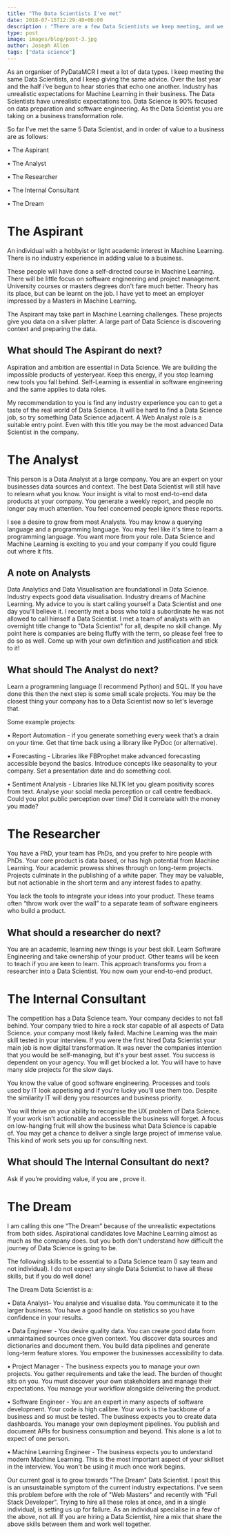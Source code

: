 ```yaml
---
title: "The Data Scientists I've met"
date: 2018-07-15T12:29:40+06:00
description : "There are a few Data Scientists we keep meeting, and we keep giving them the same advice."
type: post
image: images/blog/post-3.jpg
author: Joseph Allen
tags: ["data science"]
---
```

As an organiser of PyDataMCR I meet a lot of data types. I keep meeting the same Data Scientists, and I keep giving the same advice. Over the last year and the half i’ve begun to hear stories that echo one another. Industry has unrealistic expectations for Machine Learning in their business. The Data Scientists have unrealistic expectations too. Data Science is 90% focused on data preparation and software engineering. As the Data Scientist you are taking on a business transformation role.

So far I’ve met the same 5 Data Scientist, and in order of value to a business are as follows:

• The Aspirant

• The Analyst

• The Researcher

• The Internal Consultant

• The Dream

# The Aspirant

An individual with a hobbyist or light academic interest in Machine Learning. There is no industry experience in adding value to a business.

These people will have done a self-directed course in Machine Learning. There will be little focus on software engineering and project management. University courses or masters degrees don't fare much better. Theory has its place, but can be learnt on the job. I have yet to meet an employer impressed by a Masters in Machine Learning. 

The Aspirant may take part in Machine Learning challenges. These projects give you data on a silver platter. A large part of Data Science is discovering context and preparing the data.

## What should The Aspirant do next?

Aspiration and ambition are essential in Data Science. We are building the impossible products of yesteryear. Keep this energy, if you stop learning new tools you fall behind. Self-Learning is essential in software engineering and the same applies to data roles.

My recommendation to you is find any industry experience you can to get a taste of the real world of Data Science. It will be hard to find a Data Science job, so try something Data Science adjacent. A Web Analyst role is a suitable entry point. Even with this title you may be the most advanced Data Scientist in the company.

# The Analyst

This person is a Data Analyst at a large company. You are an expert on your businesses data sources and context. The best Data Scientist will still have to relearn what you know. Your insight is vital to most end-to-end data products at your company. You generate a weekly report, and people no longer pay much attention. You feel concerned people ignore these reports.

I see a desire to grow from most Analysts. You may know a querying language and a programming language. You may feel like it's time to learn a programming language. You want more from your role. Data Science and Machine Learning is exciting to you and your company if you could figure out where it fits.

## A note on Analysts
Data Analytics and Data Visualisation are foundational in Data Science. Industry expects good data visualisation. Industry dreams of Machine Learning.
My advice to you is start calling yourself a Data Scientist and one day you’ll believe it. I recently met a boss who told a subordinate he was not allowed to call himself a Data Scientist. I met a team of analysts with an overnight title change to "Data Scientist" for all, despite no skill change. My point here is companies are being fluffy with the term, so please feel free to do so as well. Come up with your own definition and justification and stick to it!

## What should The Analyst do next?

Learn a programming language (I recommend Python) and SQL. If you have done this then the next step is some small scale projects. You may be the closest thing your company has to a Data Scientist now so let's leverage that.

Some example projects:

• Report Automation - if you generate something every week that’s a drain on your time. Get that time back using a library like PyDoc (or alternative).

• Forecasting - Libraries like FBProphet make advanced forecasting accessible beyond the basics. Introduce concepts like seasonality to your company. Set a presentation date and do something cool.

• Sentiment Analysis - Libraries like NLTK let you gleam positivity scores from text. Analyse your social media perception or call centre feedback. Could you plot public perception over time? Did it correlate with the money you made? 

# The Researcher

You have a PhD, your team has PhDs, and you prefer to hire people with PhDs. Your core product is data based, or has high potential from Machine Learning. Your academic prowess shines through on long-term projects. Projects culminate in the publishing of a white paper. They may be valuable, but not actionable in the short term and any interest fades to apathy.

You lack the tools to integrate your ideas into your product. These teams often “throw work over the wall” to a separate team of software engineers who build a product.

## What should a researcher do next?
You are an academic, learning new things is your best skill. Learn Software Engineering and take ownership of your product. Other teams will be keen to teach if you are keen to learn. This approach transforms you from a researcher into a Data Scientist. You now own your end-to-end product.

# The Internal Consultant
The competition has a Data Science team. Your company decides to not fall behind. Your company tried to hire a rock star capable of all aspects of Data Science. your company most likely failed. Machine Learning was the main skill tested in your interview. If you were the first hired Data Scientist your main job is now digital transformation. It was never the companies intention that you would be self-managing, but it's your best asset. You success is dependent on your agency. You will get blocked a lot. You will have to have many side projects for the slow days.

You know the value of good software engineering. Processes and tools used by IT look appetising and if you're lucky you'll use them too. Despite the similarity IT will deny you resources and business priority.

You will thrive on your ability to recognise the UX problem of Data Science. If your work isn't actionable and accessible the business will forget. A focus on low-hanging fruit will show the business what Data Science is capable of. You may get a chance to deliver a single large project of immense value. This kind of work sets you up for consulting next. 

## What should The Internal Consultant do next?

Ask if you’re providing value, if you are , prove it.

# The Dream

I am calling this one “The Dream” because of the unrealistic expectations from both sides. Aspirational candidates love Machine Learning almost as much as the company does. but you both don’t understand how difficult the journey of Data Science is going to be.

The following skills to be essential to a Data Science team (I say team and not individual). I do not expect any single Data Scientist to have all these skills, but if you do well done!

The Dream Data Scientist is a:

• Data Analyst– You analyse and visualise data. You communicate it to the larger business. You have a good handle on statistics so you have confidence in your results.

• Data Engineer - You desire quality data. You can create good data from unmaintained sources once given context. You discover data sources and dictionaries and document them. You build data pipelines and generate long-term feature stores. You empower the businesses accessibility to data.

• Project Manager - The business expects you to manage your own projects. You gather requirements and take the lead. The burden of thought sits on you. You must discover your own stakeholders and manage their expectations. You manage your workflow alongside delivering the product.

• Software Engineer - You are an expert in many aspects of software development. Your code is high calibre. Your work is the backbone of a business and so must be tested. The business expects you to create data dashboards. You manage your own deployment pipelines. You publish and document APIs for business consumption and beyond. This alone is a lot to expect of one person.

• Machine Learning Engineer - The business expects you to understand modern Machine Learning. This is the most important aspect of your skillset in the interview. You won't be using it much once work begins.
      
Our current goal is to grow towards "The Dream" Data Scientist. I posit this is an unsustainable symptom of the current industry expectations. I've seen this problem before with the role of "Web Masters" and recently with "Full Stack Developer". Trying to hire all these roles at once, and in a single individual, is setting us up for failure. As an individual specialise in a few of the above, not all. If you are hiring a Data Scientist, hire a mix that share the above skills between them and work well together.
